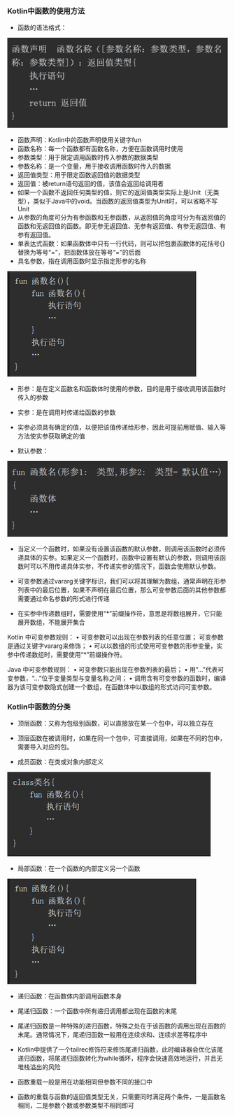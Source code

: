 ### Kotlin中函数的使用方法

- 函数的语法格式：

![函数语法格式](images/003/1240-20210209102830305.png)

- 函数声明：Kotlin中的函数声明使用关键字fun
- 函数名称：每一个函数都有函数名称，方便在函数调用时使用
- 参数类型：用于限定调用函数时传入参数的数据类型
- 参数名称：是一个变量，用于接收调用函数时传入的数据
-  返回值类型：用于限定函数返回值的数据类型
- 返回值：被return语句返回的值，该值会返回给调用者
- 如果一个函数不返回任何类型的值，则它的返回值类型实际上是Unit（无类型），类似于Java中的void。当函数的返回值类型为Unit时，可以省略不写Unit
- 从参数的角度可分为有参函数和无参函数，从返回值的角度可分为有返回值的函数和无返回值的函数。即无参无返回值、无参有返回值、有参无返回值、有参有返回值。
- 单表达式函数：如果函数体中只有一行代码，则可以把包裹函数体的花括号{}替换为等号“=”，把函数体放在等号“=”的后面
- 具名参数，指在调用函数时显示指定形参的名称

![具名参数语法格式](images/003/1240-20210209102830342.png)

- 形参：是在定义函数名和函数体时使用的参数，目的是用于接收调用该函数时传入的参数
- 实参：是在调用时传递给函数的参数
- 实参必须具有确定的值，以便把该值传递给形参，因此可提前用赋值、输入等方法使实参获取确定的值

- 默认参数：

![默认参数语法格式](images/003/1240-20210209102830328.png)

- 当定义一个函数时，如果没有设置该函数的默认参数，则调用该函数时必须传递具体的实参。如果定义一个函数时，函数中设置有默认的参数，则调用该函数时可以不用传递具体实参，不传递实参的情况下，函数会使用默认参数。

- 可变参数通过vararg关键字标识，我们可以将其理解为数组，通常声明在形参列表中的最后位置，如果不声明在最后位置，那么可变参数后面的其他参数都需要通过命名参数的形式进行传递
- 在实参中传递数组时，需要使用“*”前缀操作符，意思是将数组展开，它只能展开数组，不能展开集合

Kotlin 中可变参数规则：
• 可变参数可以出现在参数列表的任意位置；
可变参数是通过关键字vararg来修饰；
• 可以以数组的形式使用可变参数的形参变量，实参中传递数组时，需要使用“*”前缀操作符。

Java 中可变参数规则：
• 可变参数只能出现在参数列表的最后；
• 用“…”代表可变参数，“…”位于变量类型与变量名称之间；
• 调用含有可变参数的函数时，编译器为该可变参数隐式创建一个数组，在函数体中以数组的形式访问可变参数。

### Kotlin中函数的分类

- 顶层函数：又称为包级别函数，可以直接放在某一个包中，可以独立存在
- 顶层函数在被调用时，如果在同一个包中，可直接调用，如果在不同的包中，需要导入对应的包。

- 成员函数：在类或对象内部定义

![成员函数的语法格式](images/003/1240-20210209102830347.png)

- 局部函数：在一个函数的内部定义另一个函数

![局部函数的语法格式](images/003/1240-20210209102830342.png)

- 递归函数：在函数体内部调用函数本身
- 尾递归函数：一个函数中所有递归调用都出现在函数的末尾
- 尾递归函数是一种特殊的递归函数，特殊之处在于该函数的调用出现在函数的末尾。通常情况下，尾递归函数一般用在连续求和、连续求差等程序中
- Kotlin中提供了一个tailrec修饰符来修饰尾递归函数，此时编译器会优化该尾递归函数，将尾递归函数转化为while循环，程序会快速高效地运行，并且无堆栈溢出的风险

- 函数重载一般是用在功能相同但参数不同的接口中
- 函数的重载与函数的返回值类型无关，只需要同时满足两个条件，一是函数名相同，二是参数个数或参数类型不相同即可
